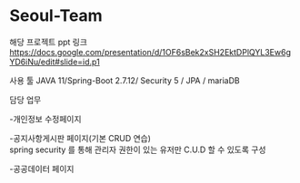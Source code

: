 # Seoul-Team


해당 프로젝트 ppt 링크
https://docs.google.com/presentation/d/1OF6sBek2xSH2EktDPlQYL3Ew6gYD6iNu/edit#slide=id.p1

사용 툴
JAVA 11/Spring-Boot 2.7.12/ Security 5 / JPA / mariaDB

담당 업무 

-개인정보 수정페이지
 

-공지사항게시판 페이지(기본 CRUD 연습)
 <br>
 spring security 를 통해 관리자 권한이 있는 유저만 C.U.D 할 수 있도록 구성 

-공공데이터 페이지


